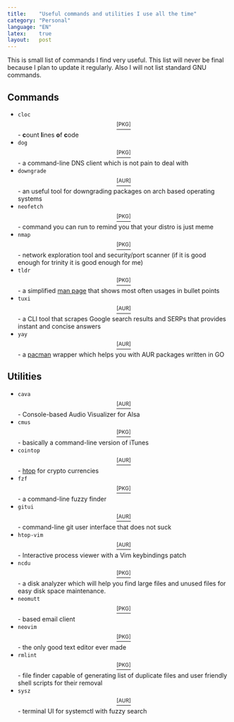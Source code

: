 ```yaml
---
title:	  "Useful commands and utilities I use all the time"
category: "Personal"
language: "EN"
latex:    true
layout:   post
---
```


This is small list of commands I find very useful. This list will never be final 
because I plan to update it regularly. Also I will not list standard GNU commands.

## Commands
- `cloc`[$$^{\text{[PKG]}}$$](https://archlinux.org/packages/community/any/cloc/) - **c**ount **l**ines **o**f **c**ode
- `dog`[$$^{\text{[PKG]}}$$](https://archlinux.org/packages/community/x86_64/dog/) - a command-line DNS client which is not pain to deal with
- `downgrade`[$$^{\text{[AUR]}}$$](https://aur.archlinux.org/packages/downgrade/) - an useful tool for downgrading packages on arch based operating systems
- `neofetch`[$$^{\text{[PKG]}}$$](https://archlinux.org/packages/community/any/neofetch/) - command you can run to remind you that your distro is just meme
- `nmap`[$$^{\text{[PKG]}}$$](https://archlinux.org/packages/extra/x86_64/nmap/) - network exploration tool and security/port scanner (if it is good enough for trinity it is good enough for me)
- `tldr`[$$^{\text{[PKG]}}$$](https://archlinux.org/packages/community/any/tldr/) - a simplified [man page](https://www.man7.org/linux/man-pages/man1/man.1.html) that shows most often usages in bullet points
- `tuxi`[$$^{\text{[AUR]}}$$](https://aur.archlinux.org/packages/tuxi-git/) - a CLI tool that scrapes Google search results and SERPs that provides instant and concise answers
- `yay`[$$^{\text{[AUR]}}$$](https://aur.archlinux.org/packages/yay/) - a [pacman](https://archlinux.org/pacman/) wrapper which helps you with AUR packages written in GO

## Utilities
- `cava`[$$^{\text{[AUR]}}$$](https://aur.archlinux.org/packages/cava/) - Console-based Audio Visualizer for Alsa
- `cmus`[$$^{\text{[PKG]}}$$](https://archlinux.org/packages/?name=cmus) - basically a command-line version of iTunes
- `cointop`[$$^{\text{[AUR]}}$$](https://aur.archlinux.org/packages/cointop/) - [htop](https://man.archlinux.org/man/htop.1.en) for crypto currencies
- `fzf`[$$^{\text{[PKG]}}$$](https://archlinux.org/packages/community/x86_64/fzf/) - a command-line fuzzy finder
- `gitui`[$$^{\text{[AUR]}}$$](https://archlinux.org/packages/community/x86_64/gitui/) - command-line git user interface that does not suck
- `htop-vim`[$$^{\text{[AUR]}}$$](https://aur.archlinux.org/packages/htop-vim-git/) - Interactive process viewer with a Vim keybindings patch
- `ncdu`[$$^{\text{[PKG]}}$$](https://archlinux.org/packages/community/x86_64/ncdu/) - a disk analyzer which will help you find large files and unused files for easy disk space maintenance.
- `neomutt`[$$^{\text{[PKG]}}$$](https://archlinux.org/packages/community/x86_64/neomutt/) - based email client
- `neovim`[$$^{\text{[PKG]}}$$](https://archlinux.org/packages/?name=neovim) - the only good text editor ever made
- `rmlint`[$$^{\text{[PKG]}}$$](https://archlinux.org/packages/community/x86_64/rmlint/) - file finder capable of generating list of duplicate files and user friendly shell scripts for their removal
- `sysz`[$$^{\text{[AUR]}}$$](https://aur.archlinux.org/packages/sysz/) - terminal UI for systemctl with fuzzy search
